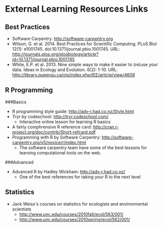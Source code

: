External Learning Resources Links
=================================

Best Practices
--------------
* Software Carpentry. http://software-carpentry.org
* Wilson, G. et al. 2014. Best Practices for Scientific Computing. PLoS Biol
12(1): e1001745. doi:10.1371/journal.pbio.1001745. URL: 
http://journals.plos.org/plosbiology/article?id=10.1371/journal.pbio.1001745
* White, E.P. et al. 2013. Nine simple ways to make it easier to (re)use your
data. Ideas in Ecology and Evolution. 6(2): 1-10. URL:
http://library.queensu.ca/ojs/index.php/IEE/article/view/4608

R Programming
-------------
###Basics
* R programming style guide: http://adv-r.had.co.nz/Style.html
* Tryr by codeschool: http://tryr.codeschool.com/
    - Interactive online lesson for learning R basics
* A fairly comphrensive R reference card: 
http://cran.r-project.org/doc/contrib/Short-refcard.pdf
* Programming with R by Software Carpentry:
http://software-carpentry.org/v5/novice/r/index.html
    - The software carpentry team have some of the best lessons for learning
    computational tools on the web.


###Advanced
* Advanced R by Hadley Wickham: http://adv-r.had.co.nz/
    - One of the best references for taking your R to the next level

Statistics
----------
* Jack Weiss's courses on statistics for ecologists and environmental scientists
    - http://www.unc.edu/courses/2010fall/ecol/563/001/
    - http://www.unc.edu/courses/2010spring/ecol/562/001/
